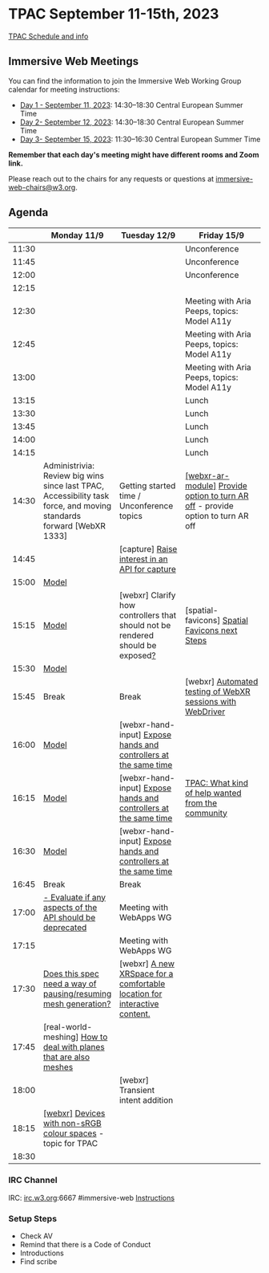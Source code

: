 # TPAC September 11-15th, 2023

[TPAC Schedule and info](https://www.w3.org/2023/09/TPAC/schedule.html)


## Immersive Web Meetings

You can find the information to join the Immersive Web Working Group calendar for meeting instructions: 

- [Day 1 - September 11, 2023](https://www.w3.org/events/meetings/f1dd67cb-9322-472e-92d4-a34a2f4bf2d6/): 14:30–18:30 Central European Summer Time
- [Day 2- September 12, 2023](https://www.w3.org/events/meetings/543e6388-05f4-4334-bd4d-4839ec021fc5/): 14:30–18:30 Central European Summer Time
- [Day 3- September 15, 2023](https://www.w3.org/events/meetings/7e00b17e-b4ef-471b-96c1-21a2c9d77c92/):  11:30–16:30 Central European Summer Time

**Remember that each day's meeting might have different rooms and Zoom link.**

Please reach out to the chairs for any requests or questions at immersive-web-chairs@w3.org.

## Agenda

|       | Monday 11/9                                                                                                                                                              | Tuesday 12/9                                                                                                                         | Friday 15/9                                                                                                                                                                                                 |
| ----- | ------------------------------------------------------------------------------------------------------------------------------------------------------------------------ | ------------------------------------------------------------------------------------------------------------------------------------ | ----------------------------------------------------------------------------------------------------------------------------------------------------------------------------------------------------------- |
| 11:30 |                                                                                                                                                                          |                                                                                                                                      | Unconference                                                                                                                                                                                                |
| 11:45 |                                                                                                                                                                          |                                                                                                                                      | Unconference                                                                                                                                                                                                |
| 12:00 |                                                                                                                                                                          |                                                                                                                                      | Unconference                                                                                                                                                                                                |
| 12:15 |                                                                                                                                                                          |                                                                                                                                      |                                                                                                                                                                                                             |
| 12:30 |                                                                                                                                                                          |                                                                                                                                      | Meeting with Aria Peeps, topics: Model A11y                                                                                                                                                                 |
| 12:45 |                                                                                                                                                                          |                                                                                                                                      | Meeting with Aria Peeps, topics: Model A11y                                                                                                                                                                 |
| 13:00 |                                                                                                                                                                          |                                                                                                                                      | Meeting with Aria Peeps, topics: Model A11y                                                                                                                                                                 |
| 13:15 |                                                                                                                                                                          |                                                                                                                                      | Lunch                                                                                                                                                                                                       |
| 13:30 |                                                                                                                                                                          |                                                                                                                                      | Lunch                                                                                                                                                                                                       |
| 13:45 |                                                                                                                                                                          |                                                                                                                                      | Lunch                                                                                                                                                                                                       |
| 14:00 |                                                                                                                                                                          |                                                                                                                                      | Lunch                                                                                                                                                                                                       |
| 14:15 |                                                                                                                                                                          |                                                                                                                                      | Lunch                                                                                                                                                                                                       |
| 14:30 | Administrivia: Review big wins since last TPAC, Accessibility task force, and moving standards forward [WebXR 1333]                                                      | Getting started time / Unconference topics                                                                                           | [[webxr-ar-module]](https://github.com/immersive-web/webxr-ar-module/issues/90) [Provide option to turn AR off](https://github.com/immersive-web/webxr-ar-module/issues/90) - provide option to turn AR off |
| 14:45 |                                                                                                                                                                          | [capture] [Raise interest in an API for capture](https://github.com/immersive-web/capture/issues/1)                                  |                                                                                                                                                                                                             |
| 15:00 | [Model](https://github.com/immersive-web/model-element/issues/69)                                                                                                        |                                                                                                                                      |                                                                                                                                                                                                             |
| 15:15 | [Model](https://github.com/immersive-web/model-element/issues/69)                                                                                                        | [webxr] Clarify how controllers that should not be rendered should be exposed[?](https://github.com/immersive-web/webxr/issues/1338) | [spatial-favicons] [Spatial Favicons next Steps](https://github.com/immersive-web/spatial-favicons/issues/7)                                                                                                |
| 15:30 | [Model](https://github.com/immersive-web/model-element/issues/69)                                                                                                        |                                                                                                                                      |                                                                                                                                                                                                             |
| 15:45 | Break                                                                                                                                                                    | Break                                                                                                                                | [webxr] [Automated testing of WebXR sessions with WebDriver](https://github.com/immersive-web/webxr/issues/1335)                                                                                            |
| 16:00 | [Model](https://github.com/immersive-web/model-element/issues/69)                                                                                                        | [webxr-hand-input] [Expose hands and controllers at the same time](https://github.com/immersive-web/webxr-hand-input/issues/120)     |                                                                                                                                                                                                             |
| 16:15 | [Model](https://github.com/immersive-web/model-element/issues/69)                                                                                                        | [webxr-hand-input] [Expose hands and controllers at the same time](https://github.com/immersive-web/webxr-hand-input/issues/120)     | [TPAC: What kind of help wanted from the community](https://github.com/immersive-web/administrivia/issues/201)                                                                                              |
| 16:30 | [Model](https://github.com/immersive-web/model-element/issues/69)                                                                                                        | [webxr-hand-input] [Expose hands and controllers at the same time](https://github.com/immersive-web/webxr-hand-input/issues/120)     |                                                                                                                                                                                                             |
| 16:45 | Break                                                                                                                                                                    | Break                                                                                                                                |                                                                                                                                                                                                             |
| 17:00 | [\- Evaluate if any aspects of the API should be deprecated](https://github.com/immersive-web/real-world-meshing/issues/1)                                               | Meeting with WebApps WG                                                                                                              |                                                                                                                                                                                                             |
| 17:15 |                                                                                                                                                                          | Meeting with WebApps WG                                                                                                              |                                                                                                                                                                                                             |
| 17:30 | [Does this spec need a way of pausing/resuming mesh generation?](https://github.com/immersive-web/real-world-meshing/issues/1)                                           | [webxr] [A new XRSpace for a comfortable location for interactive content.](https://github.com/immersive-web/webxr/issues/1339)      |                                                                                                                                                                                                             |
| 17:45 | [real-world-meshing] [How to deal with planes that are also meshes](https://github.com/immersive-web/real-world-meshing/issues/3)                                        |                                                                                                                                      |                                                                                                                                                                                                             |
| 18:00 |                                                                                                                                                                          | [webxr] Transient intent addition                                                                                                    |                                                                                                                                                                                                             |
| 18:15 | [[webxr]](https://github.com/immersive-web/webxr/issues/1345) [Devices with non-sRGB colour spaces](https://github.com/immersive-web/webxr/issues/1345) - topic for TPAC |                                                                                                                                      |                                                                                                                                                                                                             |
| 18:30 |                                                                                                                                                                          |

### IRC Channel

IRC: [irc.w3.org](http://irc.w3.org/):6667 #immersive-web [Instructions](https://github.com/immersive-web/administrivia/blob/master/IRC.md)

### Setup Steps

- Check AV
- Remind that there is a Code of Conduct
- Introductions
- Find scribe
